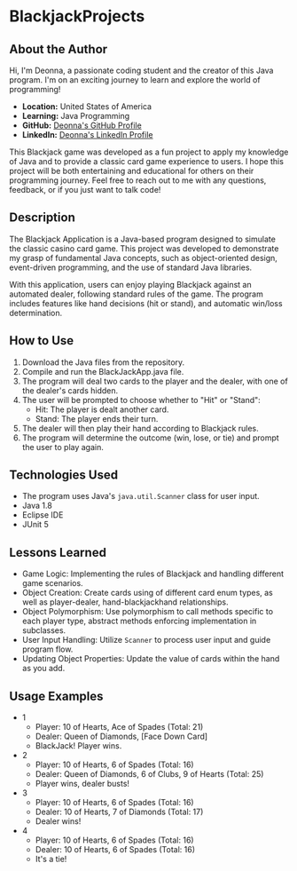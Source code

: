 # BlackjackProjects

## About the Author
Hi, I'm Deonna, a passionate coding student and the creator of this Java program. I'm on an exciting journey to learn and explore the world of programming!

- **Location:** United States of America
- **Learning:** Java Programming
- **GitHub:** [Deonna's GitHub Profile](https://github.com/Deonnaa)
- **LinkedIn:** [Deonna's LinkedIn Profile](https://www.linkedin.com/in/deonna-aponte-506a3318b/)

This Blackjack game was developed as a fun project to apply my knowledge of Java and to provide a classic card game experience to users. I hope this project will be both entertaining and educational for others on their programming journey. Feel free to reach out to me with any questions, feedback, or if you just want to talk code!

## Description
The Blackjack Application is a Java-based program designed to simulate the classic casino card game. This project was developed to demonstrate my grasp of fundamental Java concepts, such as object-oriented design, event-driven programming, and the use of standard Java libraries.

With this application, users can enjoy playing Blackjack against an automated dealer, following standard rules of the game. The program includes features like hand decisions (hit or stand), and automatic win/loss determination.

## How to Use
1. Download the Java files from the repository.
2. Compile and run the BlackJackApp.java file.
3. The program will deal two cards to the player and the dealer, with one of the dealer's cards hidden.
4. The user will be prompted to choose whether to "Hit" or "Stand":
	- Hit: The player is dealt another card.
 	- Stand: The player ends their turn.
5. The dealer will then play their hand according to Blackjack rules.
6. The program will determine the outcome (win, lose, or tie) and prompt the user to play again.

## Technologies Used
- The program uses Java's `java.util.Scanner` class for user input.
- Java 1.8
- Eclipse IDE
- JUnit 5

## Lessons Learned
- Game Logic: Implementing the rules of Blackjack and handling different game scenarios.
- Object Creation: Create cards using of different card enum types, as well as player-dealer, hand-blackjackhand relationships.
- Object Polymorphism: Use polymorphism to call methods specific to each player type, abstract methods enforcing implementation in subclasses.
- User Input Handling: Utilize `Scanner` to process user input and guide program flow.
- Updating Object Properties: Update the value of cards within the hand as you add.

## Usage Examples
- 1
	- Player: 10 of Hearts, Ace of Spades (Total: 21)
	- Dealer: Queen of Diamonds, [Face Down Card]
	- BlackJack! Player wins.
- 2
	- Player: 10 of Hearts, 6 of Spades (Total: 16)
	- Dealer: Queen of Diamonds, 6 of Clubs, 9 of Hearts (Total: 25)
	- Player wins, dealer busts!
- 3
	- Player: 10 of Hearts, 6 of Spades (Total: 16)
	- Dealer: 10 of Hearts, 7 of Diamonds (Total: 17)
	- Dealer wins!
- 4
	- Player: 10 of Hearts, 6 of Spades (Total: 16)
	- Dealer: 10 of Hearts, 6 of Spades (Total: 16)
	- It's a tie!

